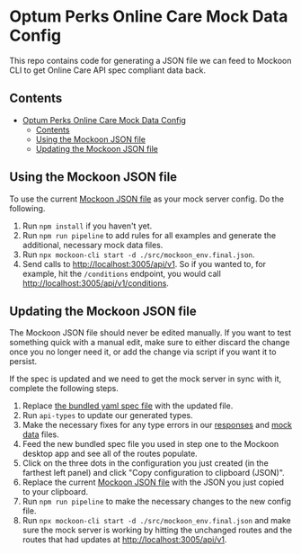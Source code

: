 # Optum Perks Online Care Mock Data Config

This repo contains code for generating a JSON file we can feed to Mockoon CLI to get Online Care API spec compliant data back.

## Contents

- [Optum Perks Online Care Mock Data Config](#optum-perks-online-care-mock-data-config)
  - [Contents](#contents)
  - [Using the Mockoon JSON file](#using-the-mockoon-json-file)
  - [Updating the Mockoon JSON file](#updating-the-mockoon-json-file)

## Using the Mockoon JSON file

To use the current [Mockoon JSON file](./src/mockoon_env.final.json) as your mock server config. Do the following.

1. Run `npm install` if you haven't yet.
2. Run `npm run pipeline` to add rules for all examples and generate the additional, necessary mock data files.
3. Run `npx mockoon-cli start -d ./src/mockoon_env.final.json`.
4. Send calls to [http://localhost:3005/api/v1](http://localhost:3005/api/v1). So if you wanted to, for example, hit the `/conditions` endpoint, you would call [http://localhost:3005/api/v1/conditions](http://localhost:3005/api/v1/conditions).

## Updating the Mockoon JSON file

The Mockoon JSON file should never be edited manually. If you want to test something quick with a manual edit, make sure to either discard the change once you no longer need it, or add the change via script if you want it to persist.

If the spec is updated and we need to get the mock server in sync with it, complete the following steps.

1. Replace [the bundled yaml spec file](./config/openapi.yml) with the updated file.
2. Run `api-types` to update our generated types.
3. Make the necessary fixes for any type errors in our [responses](./src/responses) and [mock data](./src/mock-data) files.
4. Feed the new bundled spec file you used in step one to the Mockoon desktop app and see all of the routes populate.
5. Click on the three dots in the configuration you just created (in the farthest left panel) and click "Copy configuration to clipboard (JSON)".
6. Replace the current [Mockoon JSON file](./src/mockoon_env.final.json) with the JSON you just copied to your clipboard.
7. Run `npm run pipeline` to make the necessary changes to the new config file.
8. Run `npx mockoon-cli start -d ./src/mockoon_env.final.json` and make sure the mock server is working by hitting the unchanged routes and the routes that had updates at [http://localhost:3005/api/v1](http://localhost:3005/api/v1).
